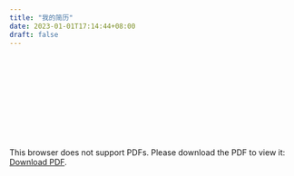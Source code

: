 ```yaml
---
title: "我的简历"
date: 2023-01-01T17:14:44+08:00
draft: false
---
```


<object data="https://mry-1257430317.cos.ap-shanghai.myqcloud.com/resume.pdf" type="application/pdf" width="1000px" height="1400px">
    <embed src="https://mry-1257430317.cos.ap-shanghai.myqcloud.com/resume.pdf">
        <p>This browser does not support PDFs. Please download the PDF to view it: <a href="https://mry-1257430317.cos.ap-shanghai.myqcloud.com/resume.pdf">Download PDF</a>.</p>
    </embed>
</object>